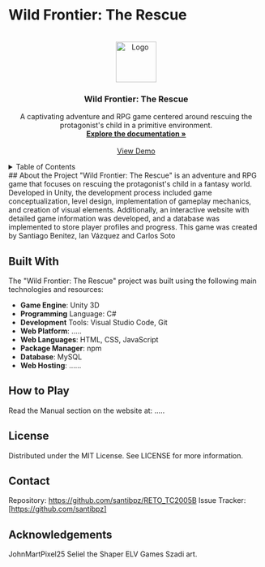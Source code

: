 # Wild Frontier: The Rescue
<!-- PROJECT LOGO -->
<br />
<div align="center">
  <a href="https://github.com/santibpz/RETO_TC2005B">
    <img src="https://github.com/santibpz/RETO_TC2005B/Web/server/client/logo.png" alt="Logo" width="80" height="80">
  </a>
  <h3 align="center">Wild Frontier: The Rescue</h3>
  <p align="center">
    A captivating adventure and RPG game centered around rescuing the protagonist's child in a primitive environment.
    <br />
    <a href="https://github.com/santibpz/RETO_TC2005B"><strong>Explore the documentation »</strong></a>
    <br />
    <br />
    <a href="https://github.com/santibpz/RETO_TC2005B">View Demo</a>
  </p>
</div>
<!-- TABLE OF CONTENTS -->
<details>
  <summary>Table of Contents</summary>
  <ol>
    <li>
      <a href="#about-the-project">About the Project</a>
      <ul>
        <li><a href="#built-with">Built With</a></li>
      </ul>
    </li>
  </ol>
</details>
<!-- ABOUT THE PROJECT -->
## About the Project
"Wild Frontier: The Rescue" is an adventure and RPG game that focuses on rescuing the protagonist's child in a fantasy world. Developed in Unity, the development process included game conceptualization, level design, implementation of gameplay mechanics, and creation of visual elements. Additionally, an interactive website with detailed game information was developed, and a database was implemented to store player profiles and progress. This game was created by Santiago Benitez, Ian Vázquez and Carlos Soto

## Built With
The "Wild Frontier: The Rescue" project was built using the following main technologies and resources:

- **Game Engine**: Unity 3D
- **Programming** Language: C#
- **Development** Tools: Visual Studio Code, Git
- **Web Platform**: .....
- **Web Languages**: HTML, CSS, JavaScript
- **Package Manager**: npm
- **Database**: MySQL
- **Web Hosting**: ......
<!-- USAGE -->
## How to Play
Read the Manual section on the website at: .....

<!-- LICENSE -->
## License
Distributed under the MIT License. See LICENSE for more information.

<!-- CONTACT -->
## Contact
Repository: https://github.com/santibpz/RETO_TC2005B
Issue Tracker: [https://github.com/santibpz]
<!-- ACKNOWLEDGEMENTS -->
## Acknowledgements
JohnMartPixel25
Seliel the Shaper
ELV Games
Szadi art.
